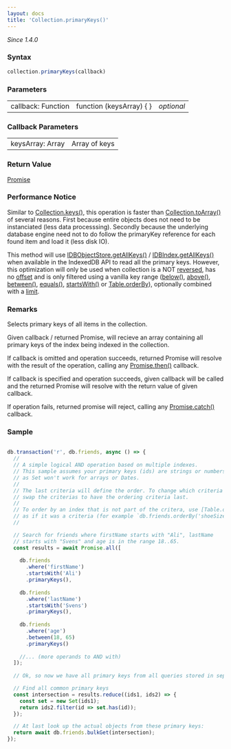 ```yaml
---
layout: docs
title: 'Collection.primaryKeys()'
---
```


*Since 1.4.0*

### Syntax

```javascript
collection.primaryKeys(callback)
```

### Parameters

<table>
<tr><td>callback: Function</td><td>function (keysArray) { }</td><td><i>optional</i></td></tr>
</table>

### Callback Parameters

<table>
<tr><td>keysArray: Array</td><td>Array of keys</td></tr>
</table>

### Return Value

[Promise](/docs/Promise/Promise)

### Performance Notice

Similar to [Collection.keys()](/docs/Collection/Collection.keys()), this operation is faster than [Collection.toArray()](/docs/Collection/Collection.toArray()) of several reasons. First because entire objects does not need to be instanciated (less data processsing). Secondly because the underlying database engine need not to do follow the primaryKey reference for each found item and load it (less disk IO).

This method will use [IDBObjectStore.getAllKeys()](https://developer.mozilla.org/en-US/docs/Web/API/IDBObjectStore/getAllKeys) / [IDBIndex.getAllKeys()](https://developer.mozilla.org/en-US/docs/Web/API/IDBIndex/getAllKeys) when available in the IndexedDB API to read all the primary keys. However, this optimization will only be used when collection is a NOT [reversed](/docs/Collection/Collection.reverse()), has no [offset](/docs/Collection/Collection.offset()) and is only filtered using a vanilla key range ([below()](/docs/WhereClause/WhereClause.below()), [above()](/docs/WhereClause/WhereClause.above()), [between()](/docs/WhereClause/WhereClause.between()), [equals()](/docs/WhereClause/WhereClause.equals()), [startsWith()](/docs/WhereClause/WhereClause.startsWith()) or [Table.orderBy](/docs/Table/Table.orderBy())), optionally combined with a [limit](/docs/Collection/Collection.limit()).

### Remarks

Selects primary keys of all items in the collection. 

Given callback / returned Promise, will recieve an array containing all primary keys of the index being indexed in the collection.

If callback is omitted and operation succeeds, returned Promise will resolve with the result of the operation, calling any [Promise.then()](/docs/Promise/Promise.then()) callback.

If callback is specified and operation succeeds, given callback will be called and the returned Promise will resolve with the return value of given callback.

If operation fails, returned promise will reject, calling any [Promise.catch()](/docs/Promise/Promise.catch()) callback.

### Sample

```javascript

db.transaction('r', db.friends, async () => {
  //
  // A simple logical AND operation based on multiple indexes.
  // This sample assumes your primary keys (ids) are strings or numbers
  // as Set won't work for arrays or Dates.
  //
  // The last criteria will define the order. To change which criteria to define the order,
  // swap the criterias to have the ordering criteria last.
  //
  // To order by an index that is not part of the critera, use [Table.orderBy()](https://dexie.org/docs/Table/Table.orderBy())
  // as if it was a criteria (for example `db.friends.orderBy('shoeSize').primaryKeys()`) and put it last.
  //

  // Search for friends where firstName starts with "Ali", lastName
  // starts with "Svens" and age is in the range 18..65.
  const results = await Promise.all([
  
    db.friends
      .where('firstName')
      .startsWith('Ali')
      .primaryKeys(),
      
    db.friends
      .where('lastName')
      .startsWith('Svens')
      .primaryKeys(),
      
    db.friends
      .where('age')
      .between(18, 65)
      .primaryKeys()
      
    //... (more operands to AND with)
  ]);
  
  // Ok, so now we have all primary keys from all queries stored in separate results

  // Find all common primary keys
  const intersection = results.reduce((ids1, ids2) => {
    const set = new Set(ids1);
    return ids2.filter(id => set.has(id));
  });

  // At last look up the actual objects from these primary keys:
  return await db.friends.bulkGet(intersection);
});
```
